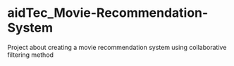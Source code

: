 # aidTec_Movie-Recommendation-System
Project about creating a movie recommendation system using collaborative filtering method
